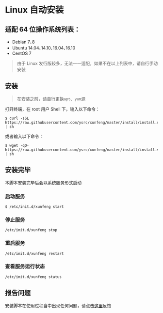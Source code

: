 # Linux 自动安装

## 适配 64 位操作系统列表：

* Debian 7､8
* Ubuntu 14.04､14.10､16.04､16.10
* CentOS 7

> 由于 Linux 发行版较多，无法一一适配，如果不在以上列表中，请自行手动安装


## 安装

> 在安装之前，请自行更换`apt`、`yum`源

打开终端，在 root 用户 Shell 下，输入以下命令：

```
$ curl -sSL https://raw.githubusercontent.com/ysrc/xunfeng/master/install/install.sh | sh
```

或者输入以下命令：

```
$ wget -qO- https://raw.githubusercontent.com/ysrc/xunfeng/master/install/install.sh | sh
```

## 安装完毕

本脚本安装完毕后会以系统服务形式启动

### 启动服务

```
$ /etc/init.d/xunfeng start
```

### 停止服务

```
/etc/init.d/xunfeng stop
```

### 重启服务

```
/etc/init.d/xunfeng restart
```

### 查看服务运行状态

```
/etc/init.d/xunfeng status
```

## 报告问题

安装脚本在使用过程当中出现任何问题，请点击[这里](https://github.com/ysrc/xunfeng/issues/new)反馈

